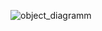 ![object_diagramm](https://user-images.githubusercontent.com/63496927/146654977-0d6fd0ba-e680-4ab1-9a64-7f80dac506a6.png)
